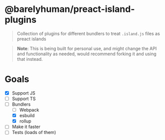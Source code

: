 # @barelyhuman/preact-island-plugins

> Collection of plugins for different bundlers to treat `.island.js` files as
> preact islands

> **Note**: This is being built for personal use, and might change the API and
> functionality as needed, would recommend forking it and using that instead.

# Goals

- [x] Support JS
- [ ] Support TS
- [ ] Bundlers
  - [ ] Webpack
  - [x] esbuild
  - [x] rollup
- [ ] Make it faster
- [ ] Tests (loads of them)
